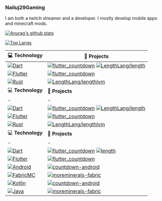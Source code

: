 ### Nailuj29Gaming

I am both a twitch streamer and a developer. I mostly develop mobile apps and minecraft mods.

[![Anurag's github stats](https://github-readme-stats.vercel.app/api?username=nailuj29&show_icons=true&theme=dark)](https://github.com/anuraghazra/github-readme-stats)

[![Top Langs](https://github-readme-stats.vercel.app/api/top-langs/?username=nailuj29&theme=dark)](https://github.com/anuraghazra/github-readme-stats)
<!-- START OF PROFILE STACK, DO NOT REMOVE -->
| 💻 **Technology** | 🚀 **Projects** |
| - | - |
| [![Dart](https://img.shields.io/static/v1?label=&message=Dart&color=52C0F2&logo=dart&logoColor=FFFFFF)](https://dart.dev/) | [![flutter_countdown](https://img.shields.io/static/v1?label=&message=flutter_countdown&color=000605&logo=github&logoColor=FFFFFF&labelColor=000605)](https://github.com/nailuj29/flutter_countdown) [![LengthLang/length](https://img.shields.io/static/v1?label=&message=length&color=000605&logo=github&logoColor=FFFFFF&labelColor=000605)](https://github.com/LengthLang/length) |
| [![Flutter](https://img.shields.io/static/v1?label=&message=Flutter&color=52C0F2&logo=flutter&logoColor=FFFFFF)](https://flutter.dev/) | [![flutter_countdown](https://img.shields.io/static/v1?label=&message=flutter_countdown&color=000605&logo=github&logoColor=FFFFFF&labelColor=000605)](https://github.com/nailuj29/flutter_countdown) |
| [![Rust](https://img.shields.io/static/v1?label=&message=Rust&color=DEA584&logo=rust&logoColor=FFFFFF)](https://rust-lang.org) | [![LengthLang/lengthlvm](https://img.shields.io/static/v1?label=&message=lengthlvm&color=000605&logo=github&logoColor=FFFFFF&labelColor=000605)](https://github.com/LengthLang/lengthlvm) |
| 💻 **Technology** | 🚀 **Projects** |
| - | - |
| [![Dart](https://img.shields.io/static/v1?label=&message=Dart&color=52C0F2&logo=dart&logoColor=FFFFFF)](https://dart.dev/) | [![flutter_countdown](https://img.shields.io/static/v1?label=&message=flutter_countdown&color=000605&logo=github&logoColor=FFFFFF&labelColor=000605)](https://github.com/nailuj29/flutter_countdown) [![LengthLang/length](https://img.shields.io/static/v1?label=&message=length&color=000605&logo=github&logoColor=FFFFFF&labelColor=000605)](https://github.com/LengthLang/length) |
| [![Flutter](https://img.shields.io/static/v1?label=&message=Flutter&color=52C0F2&logo=flutter&logoColor=FFFFFF)](https://flutter.dev/) | [![flutter_countdown](https://img.shields.io/static/v1?label=&message=flutter_countdown&color=000605&logo=github&logoColor=FFFFFF&labelColor=000605)](https://github.com/nailuj29/flutter_countdown) |
| [![Rust](https://img.shields.io/static/v1?label=&message=Rust&color=DEA584&logo=rust&logoColor=FFFFFF)](https://rust-lang.org) | [![LengthLang/lengthlvm](https://img.shields.io/static/v1?label=&message=lengthlvm&color=000605&logo=github&logoColor=FFFFFF&labelColor=000605)](https://github.com/LengthLang/lengthlvm) |
| 💻 **Technology** | 🚀 **Projects** |
|-|-|
| [![Dart](https://img.shields.io/static/v1?label=&message=Dart&color=52C0F2&logo=dart&logoColor=FFFFFF)](https://dart.dev/) | [![flutter_countdown](https://img.shields.io/static/v1?label=&message=flutter_countdown&color=000605&logo=github&logoColor=white&labelColor=000605)](https://github.com/nailuj29gaming/flutter_countdown) [![length](https://img.shields.io/static/v1?label=&message=length&color=000605&logo=github&logoColor=white&labelColor=000605)](https://github.com/nailuj29gaming/length) |
| [![Flutter](https://img.shields.io/static/v1?label=&message=Flutter&color=52C0F2&logo=flutter&logoColor=FFFFFF)](https://flutter.dev/) | [![flutter_countdown](https://img.shields.io/static/v1?label=&message=flutter_countdown&color=000605&logo=github&logoColor=white&labelColor=000605)](https://github.com/nailuj29gaming/flutter_countdown) |
| [![Android](https://img.shields.io/static/v1?label=&message=Android&color=3DDC84&logo=android&logoColor=FFFFFF)](https://developer.android.com) | [![countdown-android](https://img.shields.io/static/v1?label=&message=countdown-android&color=000605&logo=github&logoColor=white&labelColor=000605)](https://github.com/nailuj29gaming/countdown-android) |
| [![FabricMC](https://img.shields.io/static/v1?label=&message=FabricMC&color=DBD0B4&logo=java&logoColor=000000)](fabricmc.net) | [![moreminerals-fabric](https://img.shields.io/static/v1?label=&message=moreminerals-fabric%20%28WIP%29&color=000605&logo=github&logoColor=white&labelColor=000605)](https://github.com/nailuj29gaming/moreminerals-fabric) |
| [![Kotlin](https://img.shields.io/static/v1?label=&message=Kotlin&color=0095D5&logo=kotlin&logoColor=FFFFFF)](https://kotlinlang.org) | [![countdown-android](https://img.shields.io/static/v1?label=&message=countdown-android&color=000605&logo=github&logoColor=white&labelColor=000605)](https://github.com/nailuj29gaming/countdown-android) |
| [![Java](https://img.shields.io/static/v1?label=&message=Java&color=007396&logo=java&logoColor=FFFFFF)](java.com) | [![moreminerals-fabric](https://img.shields.io/static/v1?label=&message=moreminerals-fabric%20%28WIP%29&color=000605&logo=github&logoColor=white&labelColor=000605)](https://github.com/nailuj29gaming/moreminerals-fabric) |